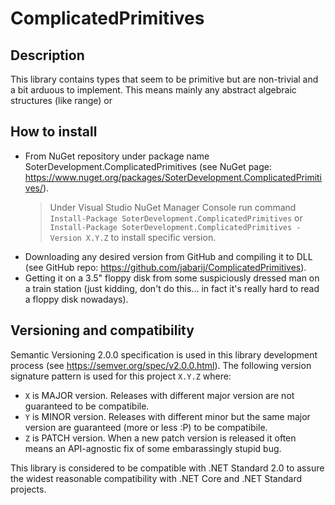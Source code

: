 # ComplicatedPrimitives

## Description
This library contains types that seem to be primitive but are non-trivial and a bit arduous to implement. This means mainly any abstract algebraic structures (like range) or 

## How to install
* From NuGet repository under package name SoterDevelopment.ComplicatedPrimitives (see NuGet page: https://www.nuget.org/packages/SoterDevelopment.ComplicatedPrimitives/).
  > Under Visual Studio NuGet Manager Console run command `Install-Package SoterDevelopment.ComplicatedPrimitives` or `Install-Package SoterDevelopment.ComplicatedPrimitives -Version X.Y.Z` to install specific version.
* Downloading any desired version from GitHub and compiling it to DLL (see GitHub repo: https://github.com/jabarij/ComplicatedPrimitives).
* Getting it on a 3.5" floppy disk from some suspiciously dressed man on a train station (just kidding, don't do this... in fact it's really hard to read a floppy disk nowadays).

## Versioning and compatibility
Semantic Versioning 2.0.0 specification is used in this library development process (see https://semver.org/spec/v2.0.0.html). The following version signature pattern is used for this project `X.Y.Z` where:
* `X` is MAJOR version. Releases with different major version are not guaranteed to be compatibile.
* `Y` is MINOR version. Releases with different minor but the same major version are guaranteed (more or less :P) to be compatibile.
* `Z` is PATCH version. When a new patch version is released it often means an API-agnostic fix of some embarassingly stupid bug.

This library is considered to be compatible with .NET Standard 2.0 to assure the widest reasonable compatibility with .NET Core and .NET Standard projects.